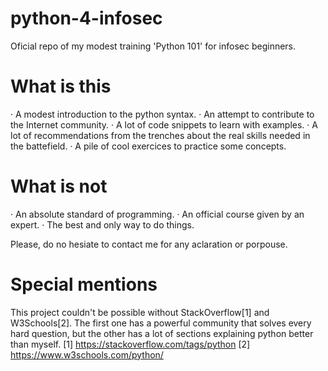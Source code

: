 # python-4-infosec
Oficial repo of my modest training 'Python 101' for infosec beginners.

# What is this
· A modest introduction to the python syntax.
· An attempt to contribute to the Internet community.
· A lot of code snippets to learn with examples.
· A lot of recommendations from the trenches about the real skills needed in the battefield.
· A pile of cool exercices to practice some concepts.

# What is not
· An absolute standard of programming.
· An official course given by an expert.
· The best and only way to do things.

Please, do no hesiate to contact me for any aclaration or porpouse.

# Special mentions
This project couldn't be possible without StackOverflow[1] and W3Schools[2]. The first one has a powerful community that solves every hard question, but the other has a lot of sections explaining python better than myself.
[1] https://stackoverflow.com/tags/python
[2] https://www.w3schools.com/python/
